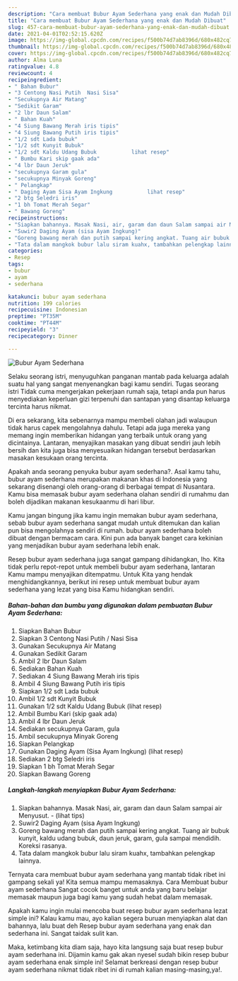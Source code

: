 ```yaml
---
description: "Cara membuat Bubur Ayam Sederhana yang enak dan Mudah Dibuat"
title: "Cara membuat Bubur Ayam Sederhana yang enak dan Mudah Dibuat"
slug: 457-cara-membuat-bubur-ayam-sederhana-yang-enak-dan-mudah-dibuat
date: 2021-04-01T02:52:15.620Z
image: https://img-global.cpcdn.com/recipes/f500b74d7ab8396d/680x482cq70/bubur-ayam-sederhana-foto-resep-utama.jpg
thumbnail: https://img-global.cpcdn.com/recipes/f500b74d7ab8396d/680x482cq70/bubur-ayam-sederhana-foto-resep-utama.jpg
cover: https://img-global.cpcdn.com/recipes/f500b74d7ab8396d/680x482cq70/bubur-ayam-sederhana-foto-resep-utama.jpg
author: Alma Luna
ratingvalue: 4.8
reviewcount: 4
recipeingredient:
- " Bahan Bubur"
- "3 Centong Nasi Putih  Nasi Sisa"
- "Secukupnya Air Matang"
- "Sedikit Garam"
- "2 lbr Daun Salam"
- " Bahan Kuah"
- "4 Siung Bawang Merah iris tipis"
- "4 Siung Bawang Putih iris tipis"
- "1/2 sdt Lada bubuk"
- "1/2 sdt Kunyit Bubuk"
- "1/2 sdt Kaldu Udang Bubuk           lihat resep"
- " Bumbu Kari skip gaak ada"
- "4 lbr Daun Jeruk"
- "secukupnya Garam gula"
- "secukupnya Minyak Goreng"
- " Pelangkap"
- " Daging Ayam Sisa Ayam Ingkung           lihat resep"
- "2 btg Seledri iris"
- "1 bh Tomat Merah Segar"
- " Bawang Goreng"
recipeinstructions:
- "Siapkan bahannya. Masak Nasi, air, garam dan daun Salam sampai air Menyusut.           (lihat tips)"
- "Suwir2 Daging Ayam (sisa Ayam Ingkung)"
- "Goreng bawang merah dan putih sampai kering angkat. Tuang air bubuk kunyit, kaldu udang bubuk, daun jeruk, garam, gula sampai mendidih. Koreksi rasanya."
- "Tata dalam mangkok bubur lalu siram kuahx, tambahkan pelengkap lainnya."
categories:
- Resep
tags:
- bubur
- ayam
- sederhana

katakunci: bubur ayam sederhana 
nutrition: 199 calories
recipecuisine: Indonesian
preptime: "PT35M"
cooktime: "PT44M"
recipeyield: "3"
recipecategory: Dinner

---
```



![Bubur Ayam Sederhana](https://img-global.cpcdn.com/recipes/f500b74d7ab8396d/680x482cq70/bubur-ayam-sederhana-foto-resep-utama.jpg)

Selaku seorang istri, menyuguhkan panganan mantab pada keluarga adalah suatu hal yang sangat menyenangkan bagi kamu sendiri. Tugas seorang istri Tidak cuma mengerjakan pekerjaan rumah saja, tetapi anda pun harus menyediakan keperluan gizi terpenuhi dan santapan yang disantap keluarga tercinta harus nikmat.

Di era  sekarang, kita sebenarnya mampu membeli olahan jadi walaupun tidak harus capek mengolahnya dahulu. Tetapi ada juga mereka yang memang ingin memberikan hidangan yang terbaik untuk orang yang dicintainya. Lantaran, menyajikan masakan yang dibuat sendiri jauh lebih bersih dan kita juga bisa menyesuaikan hidangan tersebut berdasarkan masakan kesukaan orang tercinta. 



Apakah anda seorang penyuka bubur ayam sederhana?. Asal kamu tahu, bubur ayam sederhana merupakan makanan khas di Indonesia yang sekarang disenangi oleh orang-orang di berbagai tempat di Nusantara. Kamu bisa memasak bubur ayam sederhana olahan sendiri di rumahmu dan boleh dijadikan makanan kesukaanmu di hari libur.

Kamu jangan bingung jika kamu ingin memakan bubur ayam sederhana, sebab bubur ayam sederhana sangat mudah untuk ditemukan dan kalian pun bisa mengolahnya sendiri di rumah. bubur ayam sederhana boleh dibuat dengan bermacam cara. Kini pun ada banyak banget cara kekinian yang menjadikan bubur ayam sederhana lebih enak.

Resep bubur ayam sederhana juga sangat gampang dihidangkan, lho. Kita tidak perlu repot-repot untuk membeli bubur ayam sederhana, lantaran Kamu mampu menyajikan ditempatmu. Untuk Kita yang hendak menghidangkannya, berikut ini resep untuk membuat bubur ayam sederhana yang lezat yang bisa Kamu hidangkan sendiri.

<!--inarticleads1-->

##### Bahan-bahan dan bumbu yang digunakan dalam pembuatan Bubur Ayam Sederhana:

1. Siapkan  Bahan Bubur
1. Siapkan 3 Centong Nasi Putih / Nasi Sisa
1. Gunakan Secukupnya Air Matang
1. Gunakan Sedikit Garam
1. Ambil 2 lbr Daun Salam
1. Sediakan  Bahan Kuah
1. Sediakan 4 Siung Bawang Merah iris tipis
1. Ambil 4 Siung Bawang Putih iris tipis
1. Siapkan 1/2 sdt Lada bubuk
1. Ambil 1/2 sdt Kunyit Bubuk
1. Gunakan 1/2 sdt Kaldu Udang Bubuk           (lihat resep)
1. Ambil  Bumbu Kari (skip gaak ada)
1. Ambil 4 lbr Daun Jeruk
1. Sediakan secukupnya Garam, gula
1. Ambil secukupnya Minyak Goreng
1. Siapkan  Pelangkap
1. Gunakan  Daging Ayam (Sisa Ayam Ingkung)           (lihat resep)
1. Sediakan 2 btg Seledri iris
1. Siapkan 1 bh Tomat Merah Segar
1. Siapkan  Bawang Goreng




<!--inarticleads2-->

##### Langkah-langkah menyiapkan Bubur Ayam Sederhana:

1. Siapkan bahannya. Masak Nasi, air, garam dan daun Salam sampai air Menyusut. -           (lihat tips)
1. Suwir2 Daging Ayam (sisa Ayam Ingkung)
1. Goreng bawang merah dan putih sampai kering angkat. Tuang air bubuk kunyit, kaldu udang bubuk, daun jeruk, garam, gula sampai mendidih. Koreksi rasanya.
1. Tata dalam mangkok bubur lalu siram kuahx, tambahkan pelengkap lainnya.




Ternyata cara membuat bubur ayam sederhana yang mantab tidak ribet ini gampang sekali ya! Kita semua mampu memasaknya. Cara Membuat bubur ayam sederhana Sangat cocok banget untuk anda yang baru belajar memasak maupun juga bagi kamu yang sudah hebat dalam memasak.

Apakah kamu ingin mulai mencoba buat resep bubur ayam sederhana lezat simple ini? Kalau kamu mau, ayo kalian segera buruan menyiapkan alat dan bahannya, lalu buat deh Resep bubur ayam sederhana yang enak dan sederhana ini. Sangat taidak sulit kan. 

Maka, ketimbang kita diam saja, hayo kita langsung saja buat resep bubur ayam sederhana ini. Dijamin kamu gak akan nyesel sudah bikin resep bubur ayam sederhana enak simple ini! Selamat berkreasi dengan resep bubur ayam sederhana nikmat tidak ribet ini di rumah kalian masing-masing,ya!.

